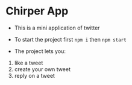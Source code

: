 # Chirper App
- This is a mini application of twitter
- To start the project first
`npm i`
then
`npm start`

- The project lets you:
1. like a tweet
2. create your own tweet
3. reply on a tweet

